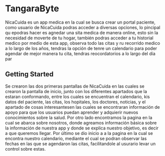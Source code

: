 # TangaraByte

NicaCuida es un app medica en la cual se busca crear un portal paciente, como usuario de NicaCuida podras acceder a diversas opciones, lo pincipal qu epodras hacer es agnedar una sita medica de manera online, esto sin la necesidad de moverte de tu hogar, también podras acceder a tu historial medico por medio de esta app, observa todo las citas y ru recorrido medico a lo largo de los años, tendras la opción de tenre un calendario para poder agendar de mejor manera tu cita, tendras reocordatorios a lo largo del día par

## Getting Started

Se crearon las dos primeras pantallas de NicaCuida en las cuales se crearon la pantalla de inicio, junto con los diferentes apartados que la estaran conformando, entre los cuales se encuentran el calendario, kis datos del paciente, las citas, los hopitales, los doctores, noticias, y el apartado de cosas interesantesen las cuales se encontraran información de apoyo para que los usuarios puedan aprender y adquierir nuevos conocimientos sobre la salud.
Por otro lado encontramos la pagina en la cual se abarca sobre nosotros, donde agreamos información básica sobre la información de nuestra app y donde se explica nuestro objetivo, es decir a que queremos llegar.
Por último se dio inicio a a la pagina en la cual se encontra nuestro calendario, mediante el cual se podran observar las fechas en las que se agendaron las citas, facilitandole al usurario levar un control sobre estas.
